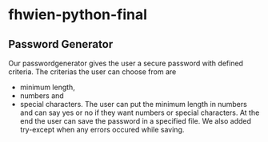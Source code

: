 # fhwien-python-final

## Password Generator
Our passwordgenerator gives the user a secure password with defined criteria.
The criterias the user can choose from are 
- minimum length, 
- numbers and 
- special characters.
The user can put the minimum length in numbers and can say yes or no if they want numbers or special characters.
At the end the user can save the password in a specified file. We also added try-except when any errors occured while saving.
